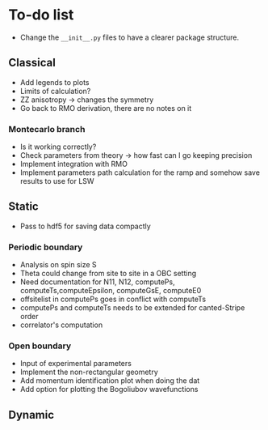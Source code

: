 # To-do list

- Change the `__init__.py` files to have a clearer package structure.

## Classical

- Add legends to plots
- Limits of calculation? 
- ZZ anisotropy -> changes the symmetry
- Go back to RMO derivation, there are no notes on it

### Montecarlo branch
- Is it working correctly?
- Check parameters from theory -> how fast can I go keeping precision
- Implement integration with RMO
- Implement parameters path calculation for the ramp and somehow save results to use for LSW

## Static

- Pass to hdf5 for saving data compactly

### Periodic boundary
- Analysis on spin size S
- Theta could change from site to site in a OBC setting
- Need documentation for N11, N12, computePs, computeTs,computeEpsilon, computeGsE, computeE0
- offsitelist in computePs goes in conflict with computeTs
- computePs and computeTs needs to be extended for canted-Stripe order
- correlator's computation

### Open boundary
- Input of experimental parameters 
- Implement the non-rectangular geometry
- Add momentum identification plot when doing the dat
- Add option for plotting the Bogoliubov wavefunctions

## Dynamic
